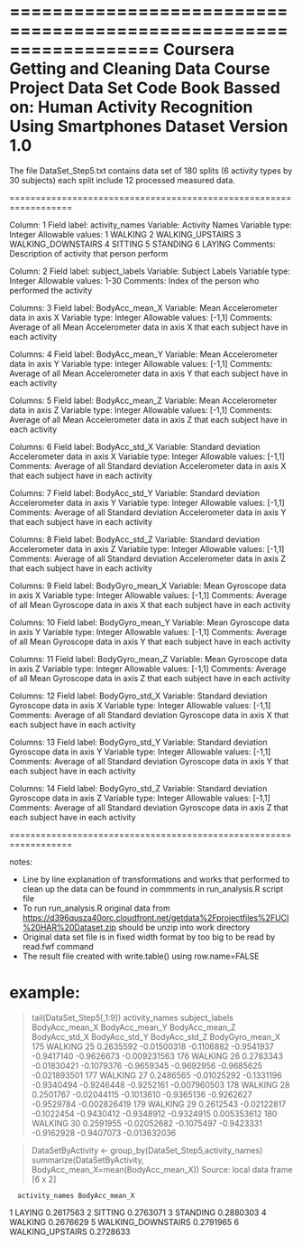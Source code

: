 ==================================================================
Coursera Getting and Cleaning Data Course Project Data Set Code Book
Bassed on:
Human Activity Recognition Using Smartphones Dataset
Version 1.0
==================================================================

The file DataSet_Step5.txt contains data set of 180 splits (6 activity types by 30 subjects) each split include 12 processed measured data.

==================================================================

Column: 1
Field label: activity_names
Variable: Activity Names
Variable type: Integer
Allowable values: 1 WALKING
		  2 WALKING_UPSTAIRS
	  	  3 WALKING_DOWNSTAIRS
		  4 SITTING
		  5 STANDING
		  6 LAYING
Comments: Description of activity that person perform

Column: 2
Field label: subject_labels
Variable: Subject Labels
Variable type: Integer
Allowable values: 1-30
Comments: Index of the person who performed the activity

Columns: 3
Field label: BodyAcc_mean_X
Variable: Mean Accelerometer data in axis X
Variable type: Integer
Allowable values: [-1,1]
Comments: Average of all Mean Accelerometer data in axis X that each subject have in each activity 

Columns: 4
Field label: BodyAcc_mean_Y
Variable: Mean Accelerometer data in axis Y
Variable type: Integer
Allowable values: [-1,1]
Comments: Average of all Mean Accelerometer data in axis Y that each subject have in each activity 

Columns: 5
Field label: BodyAcc_mean_Z
Variable: Mean Accelerometer data in axis Z
Variable type: Integer
Allowable values: [-1,1]
Comments: Average of all Mean Accelerometer data in axis Z that each subject have in each activity 

Columns: 6
Field label: BodyAcc_std_X
Variable: Standard deviation Accelerometer data in axis X
Variable type: Integer
Allowable values: [-1,1]
Comments: Average of all Standard deviation Accelerometer data in axis X that each subject have in each activity 

Columns: 7
Field label: BodyAcc_std_Y
Variable: Standard deviation Accelerometer data in axis Y
Variable type: Integer
Allowable values: [-1,1]
Comments: Average of all Standard deviation Accelerometer data in axis Y that each subject have in each activity 

Columns: 8
Field label: BodyAcc_std_Z
Variable: Standard deviation Accelerometer data in axis Z
Variable type: Integer
Allowable values: [-1,1]
Comments: Average of all Standard deviation Accelerometer data in axis Z that each subject have in each activity 

Columns: 9
Field label: BodyGyro_mean_X
Variable: Mean Gyroscope data in axis X
Variable type: Integer
Allowable values: [-1,1]
Comments: Average of all Mean Gyroscope data in axis X that each subject have in each activity 

Columns: 10
Field label: BodyGyro_mean_Y
Variable: Mean Gyroscope data in axis Y
Variable type: Integer
Allowable values: [-1,1]
Comments: Average of all Mean Gyroscope data in axis Y that each subject have in each activity 

Columns: 11
Field label: BodyGyro_mean_Z
Variable: Mean Gyroscope data in axis Z
Variable type: Integer
Allowable values: [-1,1]
Comments: Average of all Mean Gyroscope data in axis Z that each subject have in each activity 

Columns: 12
Field label: BodyGyro_std_X
Variable: Standard deviation Gyroscope data in axis X
Variable type: Integer
Allowable values: [-1,1]
Comments: Average of all Standard deviation Gyroscope data in axis X that each subject have in each activity 

Columns: 13
Field label: BodyGyro_std_Y
Variable: Standard deviation Gyroscope data in axis Y
Variable type: Integer
Allowable values: [-1,1]
Comments: Average of all Standard deviation Gyroscope data in axis Y that each subject have in each activity 

Columns: 14
Field label: BodyGyro_std_Z
Variable: Standard deviation Gyroscope data in axis Z
Variable type: Integer
Allowable values: [-1,1]
Comments: Average of all Standard deviation Gyroscope data in axis Z that each subject have in each activity

==================================================================

notes:

 - Line by line explanation of transformations and works that performed to clean up the data can be found in commments in run_analysis.R script file
 - To run run_analysis.R original data from https://d396qusza40orc.cloudfront.net/getdata%2Fprojectfiles%2FUCI%20HAR%20Dataset.zip should be unzip into work directory
 - Original data set file is in fixed width format by too big to be read by read.fwf command
 - The result file created with write.table() using row.name=FALSE



example:
==================================================================
> tail(DataSet_Step5[,1:9])
    activity_names subject_labels BodyAcc_mean_X BodyAcc_mean_Y BodyAcc_mean_Z BodyAcc_std_X BodyAcc_std_Y BodyAcc_std_Z BodyGyro_mean_X
175        WALKING             25      0.2635592    -0.01500318     -0.1106882    -0.9541937    -0.9417140    -0.9626673    -0.009231563
176        WALKING             26      0.2783343    -0.01830421     -0.1079376    -0.9659345    -0.9692956    -0.9685625    -0.021893501
177        WALKING             27      0.2486565    -0.01025292     -0.1331196    -0.9340494    -0.9246448    -0.9252161    -0.007960503
178        WALKING             28      0.2501767    -0.02044115     -0.1013610    -0.9365136    -0.9262627    -0.9529784    -0.002826419
179        WALKING             29      0.2612543    -0.02122817     -0.1022454    -0.9430412    -0.9348912    -0.9324915     0.005353612
180        WALKING             30      0.2591955    -0.02052682     -0.1075497    -0.9423331    -0.9162928    -0.9407073    -0.013632036


> DataSetByActivity <- group_by(DataSet_Step5,activity_names)
> summarize(DataSetByActivity, BodyAcc_mean_X=mean(BodyAcc_mean_X))
Source: local data frame [6 x 2]

      activity_names BodyAcc_mean_X
1             LAYING      0.2617563
2            SITTING      0.2763071
3           STANDING      0.2880303
4            WALKING      0.2676629
5 WALKING_DOWNSTAIRS      0.2791965
6   WALKING_UPSTAIRS      0.2728633

